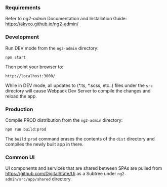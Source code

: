 
### Requirements

Refer to *ng2-admin* Documentation and Installation Guide: https://akveo.github.io/ng2-admin/

### Development
Run DEV mode from the `ng2-admin` directory:

```
npm start
```

Then point your browser to:
```
http://localhost:3000/
```

While in DEV mode, all updates to (*.ts, *.scss, etc..) files under the `src` directory will cause Webpack Dev Server to compile the changes and reload the app.


### Production
Compile PROD distribution from the `ng2-admin` directory:

```
npm run build:prod
```

The `build:prod` command erases the contents of the `dist` directory and compiles the newly built app in there.


### Common UI

UI components and services that are shared between SPAs are pulled from https://github.com/DigitalState/Ui as a Subtree under `ng2-admin/src/app/shared` directory.
